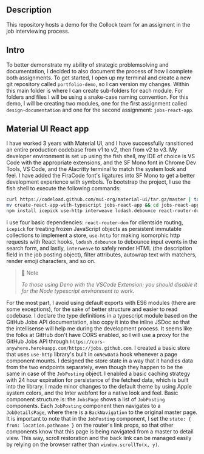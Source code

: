 ## Description

This repository hosts a demo for the Collock team for an assigment in the job interviewing process.

## Intro

To better demonstrate my ability of strategic problemsolving and documentation, I decided to also document the process of how I complete both assignments. To get started, I open up my terminal and create a new git repository called `portfolio-demo`, so I can version my changes. Within this main folder is where I can create sub-folders for each module. For folders and files I will be using a snake-case naming convention. For this demo, I will be creating two modules, one for the first assignment called `design-documentation` and one for the second assignment: `jobs-react-app`.

## Material UI React app

I have worked 3 years with Material UI, and I have successfully ransitioned an entire production codebase from v1 to v2, then from v2 to v3.
My developer environment is set up using the fish shell, my IDE of choice is VS Code with the appropriate extensions, and the SF Mono font in Chrome Dev Tools, VS Code, and the Alacritty terminal to match the system look and feel. I have added the FiraCode font's ligatures into SF Mono to get a better development experience with symbols. To bootstrap the project, I use the fish shell to execute the following commands:

```bash
curl https://codeload.github.com/mui-org/material-ui/tar.gz/master | tar -xz --strip=2 material-ui-master/examples/create-react-app-with-typescript
mv create-react-app-with-typescript jobs-react-app && cd jobs-react-app
npm install icepick use-http interweave lodash.debounce react-router-dom
```

I use four basic dependencies: `react-router-dom` for clientside routing, `icepick` for treating frozen JavaScript objects as persistent immutable collections to implement a store, `use-http` for making isomorphic http requests with React hooks, `lodash.debounce` to debounce input events in the search form, and lastly, `interweave` to safely render HTML (the description field in the job posting object), filter attributes, autowrap text with matchers, render emoji characters, and so on.

> 📘 Note
>
> _To those using Deno with the VSCode Extension: you should disable it for the Node typescript environment to work._

For the most part, I avoid using default exports with ES6 modules (there are some exceptions), for the sake of better structure and easier to read codebase. I declare the type definitions in a typescript module based on the GitHub Jobs API documentation, also copy it into the inline JSDoc so that the intellisense will help me during the development process. It seems like the folks at GitHub don't have CORS enabled, so I will use a proxy for the GitHub Jobs API through `https://cors-anywhere.herokuapp.com/https://jobs.github.com`. I created a basic store that uses `use-http` library's built in `onNewData` hook whenever a page component mounts. I designed the store state in a way that it handles data from the two endpoints separately, even though they happen to be the same in case of the `JobPosting` object. I enabled a basic caching strategy with 24 hour expiration for persistance of the fetched data, which is built into the library. I made minor changes to the default theme by using Apple system colors, and the Inter webfont for a native look and feel.
Basic component structure is: the `JobsPage` shows a list of `JobPosting` components. Each `JobPosting` component then navigates to a `JobDetailsPage`, where there is a `BackNavigation` to the original master page. It is important to note that in the `JobPosting` component, I set the `state: { from: location.pathname }` on the router's link props, so that other components know that this page is being navigated from a master to detail view. This way, scroll restoration and the back link can be managed easily by relying on the browser rather than `window.scrollTo(x, y)`.

